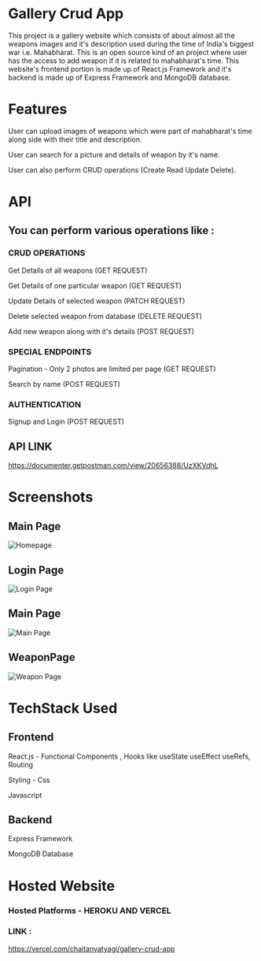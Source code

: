 # Gallery Crud App

This project is a gallery website which consists of about almost all the weapons images and it's description used during the time of India's biggest war i.e. Mahabharat. This is an open source kind of an project where user has the access to add weapon if it is related to mahabharat's time. This website's frontend portion is made up of React.js Framework and it's backend is made up of Express Framework and MongoDB database.

# Features
User can upload images of weapons which were part of mahabharat's time along side with their title and description. 

User can search for a picture and details of weapon by it's name.

User can also perform CRUD operations (Create Read Update Delete).

# API

## You can perform various operations like :
### CRUD OPERATIONS

Get Details of all weapons (GET REQUEST)

Get Details of one particular weapon (GET REQUEST)

Update Details of selected weapon (PATCH REQUEST)

Delete selected weapon from database (DELETE REQUEST)

Add new weapon along with it's details (POST REQUEST)
### SPECIAL ENDPOINTS

Pagination - Only 2 photos are limited per page (GET REQUEST)

Search by name (POST REQUEST)
### AUTHENTICATION

Signup and Login (POST REQUEST)

## API LINK
https://documenter.getpostman.com/view/20656388/UzXKVdhL

# Screenshots
## Main Page
![Homepage](https://user-images.githubusercontent.com/84731647/180520027-87d84b12-14c2-4cd8-819b-dc38630f64f4.png)

## Login Page
![Login Page](https://user-images.githubusercontent.com/84731647/180520341-31dfa955-3201-4233-905f-8aeeca3dc294.png)

## Main Page
![Main Page](https://user-images.githubusercontent.com/84731647/180521324-dab0ac5c-82e8-4340-8d07-1e3087d04faa.png)

## WeaponPage
![Weapon Page](https://user-images.githubusercontent.com/84731647/180521914-eb406e4c-ab58-4a74-bb7a-fe2ab14f4d78.png)

# TechStack Used
## Frontend

React.js - Functional Components , Hooks like useState useEffect useRefs, Routing

Styling - Css

Javascript
## Backend

Express Framework

MongoDB Database

# Hosted Website
### Hosted Platforms - HEROKU AND VERCEL
### LINK :
https://vercel.com/chaitanyatyagi/gallery-crud-app


